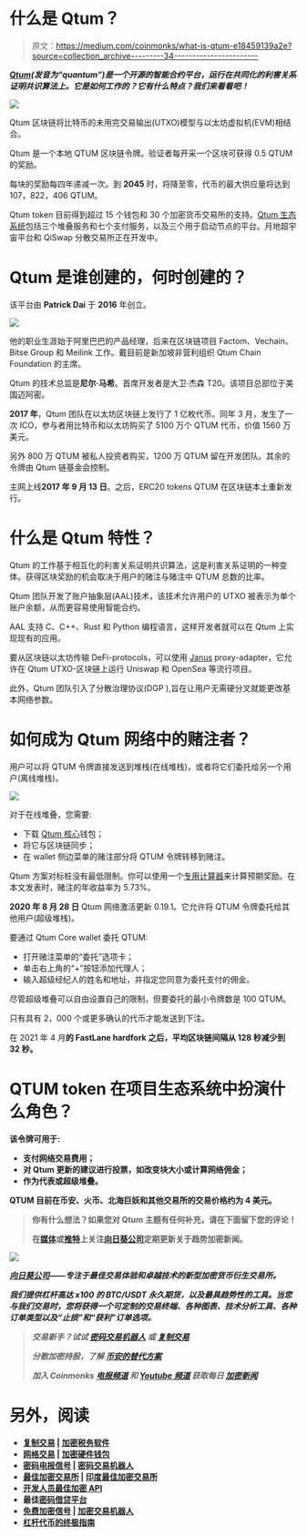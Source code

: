 # 什么是 Qtum？

> 原文：<https://medium.com/coinmonks/what-is-qtum-e18459139a2e?source=collection_archive---------34----------------------->

[***Qtum***](https://www.qtum.org/ru)***(发音为“quantum”)是一个开源的智能合约平台，运行在共同化的利害关系证明共识算法上。它是如何工作的？它有什么特点？我们来看看吧！***

![](img/13701b3208bf2ce12cc4f29620e6e6da.png)

Qtum 区块链将比特币的未用完交易输出(UTXO)模型与以太坊虚拟机(EVM)相结合。

Qtum 是一个本地 QTUM 区块链令牌。验证者每开采一个区块可获得 0.5 QTUM 的奖励。

每块的奖励每四年递减一次。到 **2045** 时，将降至零，代币的最大供应量将达到 107，822，406 QTUM。

Qtum token 目前得到超过 15 个钱包和 30 个加密货币交易所的支持。[Qtum 生态系统](https://qtumeco.io/)包括三个堆叠服务和七个支付服务，以及三个用于启动节点的平台。月地超宇宙平台和 QiSwap 分散交易所正在开发中。

# Qtum 是谁创建的，何时创建的？

该平台由 **Patrick Dai** 于 **2016** 年创立。

![](img/4c3cacde442e073ff86f7a39d32416bf.png)

他的职业生涯始于阿里巴巴的产品经理，后来在区块链项目 Factom、Vechain、Bitse Group 和 Meilink 工作。戴目前是新加坡非营利组织 Qtum Chain Foundation 的主席。

Qtum 的技术总监是**尼尔·马希**。首席开发者是大卫·杰森 T20。该项目总部位于美国迈阿密。

**2017 年**，Qtum 团队在以太坊区块链上发行了 1 亿枚代币。同年 3 月，发生了一次 ICO，参与者用比特币和以太坊购买了 5100 万个 QTUM 代币，价值 1560 万美元。

另外 800 万 QTUM 被私人投资者购买，1200 万 QTUM 留在开发团队。其余的令牌由 Qtum 链基金会控制。

主网上线**2017 年 9 月 13 日**。之后，ERC20 tokens QTUM 在区块链本土重新发行。

# 什么是 Qtum 特性？

Qtum 的工作基于相互化的利害关系证明共识算法，这是利害关系证明的一种变体。获得区块奖励的机会取决于用户的赌注与赌注中 QTUM 总数的比率。

Qtum 团队开发了账户抽象层(AAL)技术，该技术允许用户的 UTXO 被表示为单个账户余额，从而更容易使用智能合约。

AAL 支持 C、C++、Rust 和 Python 编程语言，这样开发者就可以在 Qtum 上实现现有的应用。

要从区块链以太坊传输 DeFi-protocols，可以使用 [Janus](https://github.com/qtumproject/janus) proxy-adapter，它允许在 Qtum UTXO-区块链上运行 Uniswap 和 OpenSea 等流行项目。

此外，Qtum 团队引入了分散治理协议(DGP ),旨在让用户无需硬分叉就能更改基本网络参数。

# 如何成为 Qtum 网络中的赌注者？

用户可以将 QTUM 令牌直接发送到堆栈(在线堆栈)，或者将它们委托给另一个用户(离线堆栈)。

![](img/b55120068e5030717afe96ec7a1a28ed.png)

对于在线堆叠，您需要:

*   下载 [Qtum 核心](https://qtumeco.io/wallet)钱包；
*   将它与区块链同步；
*   在 wallet 侧边菜单的赌注部分将 QTUM 令牌转移到赌注。

Qtum 方案对标桩没有最低限制。你可以使用一个[专用计算器](https://qtum.info/misc/toolbox/stake-calculator)来计算预期奖励。在本文发表时，赌注的年收益率为 5.73%。

**2020 年 8 月 28 日** Qtum 网络激活更新 0.19.1。它允许将 QTUM 令牌委托给其他用户(超级堆栈)。

要通过 Qtum Core wallet 委托 QTUM:

*   打开赌注菜单的“委托”选项卡；
*   单击右上角的“+”按钮添加代理人；
*   输入超级经纪人的姓名和地址，并指定您同意为委托支付的佣金。

尽管超级堆叠可以自由设置自己的限制，但要委托的最小令牌数是 100 QTUM。

只有具有 2，000 个或更多确认的代币才能发送到下注。

在 2021 年 4 月**的 FastLane hardfork 之后，平均区块链间隔从 128 秒减少到 32 秒。**

# **QTUM token 在项目生态系统中扮演什么角色？**

**该令牌可用于:**

*   **支付网络交易费用；**
*   **对 Qtum 更新的建议进行投票，如改变块大小或计算网络佣金；**
*   **作为代表或超级堆叠。**

**QTUM 目前在币安、火币、北海巨妖和其他交易所的交易价格约为 4 美元。**

> **你有什么想法？如果您对 Qtum 主题有任何补充，请在下面留下您的评论！**
> 
> **在[媒体](/@SunflowerCorpAdmin)或[推特](https://mobile.twitter.com/sunflower_corp)上关注[向日葵公司](https://sunflowercorp.com/)定期更新关于趋势加密新闻。**

**![](img/f0cd9d5c25363f33e864b17b8ac91f86.png)**

**[*向日葵公司*](https://sunflowercorp.com/)*——专注于最佳交易体验和卓越技术的新型加密货币衍生交易所。***

***我们提供杠杆高达 x100 的 BTC/USDT 永久期货，以及最具趋势性的工具。当您与我们交易时，您将获得一个可定制的交易终端、各种图表、技术分析工具、各种订单类型以及“止损”和“获利”订单选项。***

> ***交易新手？试试* [*密码交易机器人*](/coinmonks/crypto-trading-bot-c2ffce8acb2a) *或* [*复制交易*](/coinmonks/top-10-crypto-copy-trading-platforms-for-beginners-d0c37c7d698c)**
> 
> ***分散加密持股，了解* [*币安的替代方案*](https://coincodecap.com/binance-alternatives)**
> 
> ***加入 Coinmonks* [*电报频道*](https://t.me/coincodecap) *和* [*Youtube 频道*](https://www.youtube.com/c/coinmonks/videos) *获取每日* [*加密新闻*](http://coincodecap.com/)**

# **另外，阅读**

*   **[复制交易](/coinmonks/top-10-crypto-copy-trading-platforms-for-beginners-d0c37c7d698c) | [加密税务软件](/coinmonks/crypto-tax-software-ed4b4810e338)**
*   **[网格交易](https://coincodecap.com/grid-trading) | [加密硬件钱包](/coinmonks/the-best-cryptocurrency-hardware-wallets-of-2020-e28b1c124069)**
*   **[密码电报信号](/coinmonks/top-3-telegram-channels-for-crypto-traders-in-2021-8385f4411ff4) | [密码交易机器人](/coinmonks/crypto-trading-bot-c2ffce8acb2a)**
*   **[最佳加密交易所](/coinmonks/crypto-exchange-dd2f9d6f3769) | [印度最佳加密交易所](/coinmonks/bitcoin-exchange-in-india-7f1fe79715c9)**
*   **[开发人员最佳加密 API](/coinmonks/best-crypto-apis-for-developers-5efe3a597a9f)**
*   **最佳[密码借贷平台](/coinmonks/top-5-crypto-lending-platforms-in-2020-that-you-need-to-know-a1b675cec3fa)**
*   **[免费加密信号](/coinmonks/free-crypto-signals-48b25e61a8da) | [加密交易机器人](/coinmonks/crypto-trading-bot-c2ffce8acb2a)**
*   **[杠杆代币的终极指南](/coinmonks/leveraged-token-3f5257808b22)**